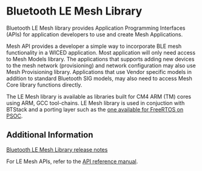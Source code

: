 # Bluetooth LE Mesh Library
Bluetooth LE Mesh library provides Application Programming Interfaces (APIs) for application developers to use and create Mesh Applications.

Mesh API provides a developer a simple way to incorporate BLE mesh functionality in a WICED application.
Most application will only need access to Mesh Models library. The applications that supports adding new devices to the mesh network (provisioning) and network configuration may also use Mesh Provisioning library.
Applications that use Vendor specific models in addition to standard Bluetooth SIG models, may also need to access Mesh Core library functions directly.

The LE Mesh library is available as libraries built for CM4 ARM (TM) cores using ARM, GCC tool-chains.
LE Mesh library is used in conjuction with BTStack and a porting layer such as the [one available for FreeRTOS on PSOC](https://github.com/cypresssemiconductorco/bluetooth-freertos).


## Additional Information

[Bluetooth LE Mesh Library release notes](./RELEASE.md)

For LE Mesh APIs, refer to the [API reference manual](https://cypresssemiconductorco.github.io/ble-mesh/api_reference_manual/html/index.html).
